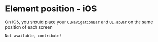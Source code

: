 # Element position - iOS

On iOS, you should place your [`UINavigationBar`](https://developer.apple.com/documentation/uikit/uinavigationbar) and [`UITabBar`](https://developer.apple.com/documentation/uikit/uitabbar) on the same position of each screen.

```swift
Not available, contribute!
```
